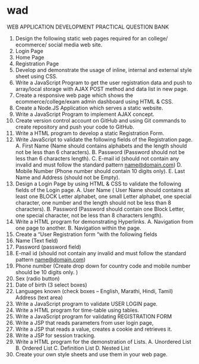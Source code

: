 # wad

WEB APPLICATION DEVELOPMENT
PRACTICAL QUESTION BANK 
1. Design the following static web pages required for an college/ ecommerce/ social 
media web site.
1. Login Page 
2. Home Page 
3. Registration Page
2. Develop and demonstrate the usage of inline, internal and external style sheet 
using CSS.
3. Write a JavaScript Program to get the user registration data and push to 
array/local storage with AJAX POST method and data list in new page.
4. Create a responsive web page which shows the ecommerce/college/exam 
admin dashboard using HTML & CSS.
5. Create a Node.JS Application which serves a static website.
6. Write a JavaScript Program to implement AJAX concept.
7. Create version control account on GitHub and using Git commands to 
create repository and push your code to GitHub.
8. Write a HTML program to develop a static Registration Form.
9. Write JavaScript to validate the following fields of the Registration page.
  A. First Name (Name should contains alphabets and the length should not 
be less than 6 characters). 
  B. Password (Password should not be less than 6 characters length). 
  C. E-mail id (should not contain any invalid and must follow the standard 
pattern name@domain.com) 
  D. Mobile Number (Phone number should contain 10 digits only).
  E. Last Name and Address (should not be Empty).
10. Design a Login Page by using HTML & CSS to validate the following fields 
of the Login page.
  A. User Name ( User Name should contains at least one BLOCK Letter 
alphabet, one small Letter alphabet, one special character, one 
number and the length should not be less than 8 characters). 
  B. Password (Password should contain one Block Letter, one special 
character, not be less than 8 characters length).
11. Write a HTML program for demonstrating Hyperlinks. 
  A. Navigation from one page to another. 
  B. Navigation within the page.
12. Create a “User Registration form “with the following fields 
  1. Name (Text field) 
  2. Password (password field) 
  3. E-mail id (should not contain any invalid and must follow the 
standard pattern name@domain.com) 
  4. Phone number (Create drop down for country code and mobile 
number should be 10 digits only. ) 
  5. Sex (radio button) 
  6. Date of birth (3 select boxes) 
  7. Languages known (check boxes – English, Marathi, Hindi, Tamil) 
Address (text area)
13. Write a JavaScript program to validate USER LOGIN page.
14. Write a HTML program for time-table using tables.
15. Write a JavaScript program for validating REGISTRATION FORM
16. Write a JSP that reads parameters from user login page,
17. Write a JSP that reads a value, creates a cookie and retrieves it.
18. Write a JSP for session tracking. 
19. Write a HTML program for the demonstration of Lists. 
A. Unordered List 
B. Ordered List 
C. Definition List 
D. Nested List 
20. Create your own style sheets and use them in your web page. 
